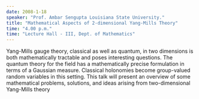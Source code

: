 ```yaml
---
date: 2008-1-18
speaker: "Prof. Ambar Sengupta Louisiana State University."
title: "Mathematical Aspects of 2-dimensional Yang-Mills Theory"
time: "4.00 p.m." 
time: "Lecture Hall - III, Dept. of Mathematics"
---
```

Yang-Mills gauge theory, classical as well as quantum, in two dimensions is both mathematically tractable and poses interesting questions. The quantum theory for the field has a mathematically precise formulation in terms of a Gaussian measure. Classical holonomies become group-valued random variables in this setting. This talk will present an overview of some mathematical problems, solutions, and ideas arising from two-dimensional Yang-Mills theory
